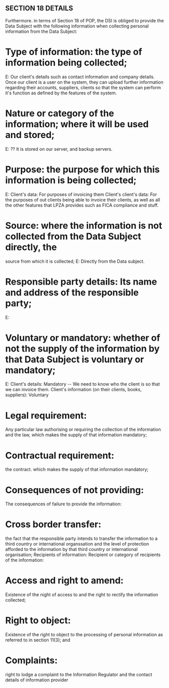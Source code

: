 ## SECTION 18 DETAILS

Furthermore. in terms of Section 18 of POP, the DSI is obliged to provide the Data
Subject with the following information when collecting personal information from the
Data Subject:

# Type of information: the type of information being collected;
E: Our client's details such as contact information and company details. Once our client is a user on the system, they can upload further information regarding their accounts, suppliers, clients so that the system can perform it's function as defined by the features of the system. 

# Nature or category of the information; where it will be used and stored;
E: ?? It is stored on our server, and backup servers.

# Purpose: the purpose for which this information is being collected;
E: 
Client's data: For purposes of invoicing them
Client's client's data: For the purposes of out clients being able to invoice their clients, as well as all the other features that LPZA provides such as FICA compliance and stuff.

# Source: where the information is not collected from the Data Subject directly, the
source from which it is collected;
E: Directly from the Data subject.

# Responsible party details: Its name and address of the responsible party;
E: 

# Voluntary or mandatory: whether of not the supply of the information by that Data Subject is voluntary or mandatory;

E: 
Client's details: Mandatory -- We need to know who the client is so that we can invoice them.
Client's information (on their clients, books, suppliers): Voluntary 

# Legal requirement: 
Any particular law authorising or requiring the collection of the
information and the law, which makes the supply of that information mandatory;

# Contractual requirement: 
the contract. 
which makes the supply of that information
mandatory;

# Consequences of not providing: 
The consequences of failure to provide the
information:

# Cross border transfer: 
the fact that the responsible party intends to transfer the
information to a third country or international organssation and the level of protection
afforded to the information by that third country or international organisation;
Recipients of information: Recipient or category of recipients of the information:

# Access and right to amend: 
Existence of the night of access to and the right to rectify the information collected;

# Right to object: 
Existence of the right to object to the processing of personal information as referred to in section 11(3); and

# Complaints: 
right to lodge a complaint to the Information Regulator and the contact details of information provider
